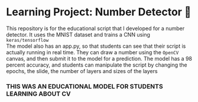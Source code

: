 # Learning Project: Number Detector 🔢
This repository is for the educational script that I developed for a number detector. It uses the MNIST dataset and trains a CNN using `keras/tensorflow` <br>
The model also has an app.py, so that students can see that their script is actually running in real time. They can draw a number using the `OpenCV` canvas, and then submit it to the model for a prediction. The model has a 98 percent accuracy, and students can manipulate the script by changing the epochs, the slide, the number of layers and sizes of the layers
<br>
### THIS WAS AN EDUCATIONAL MODEL FOR STUDENTS LEARNING ABOUT CV 
